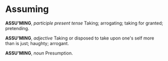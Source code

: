 # Assuming

**ASSU'MING**, _participle present tense_ Taking; arrogating; taking for granted; pretending.

**ASSU'MING**, _adjective_ Taking or disposed to take upon one's self more than is just; haughty; arrogant.

**ASSU'MING**, _noun_ Presumption.